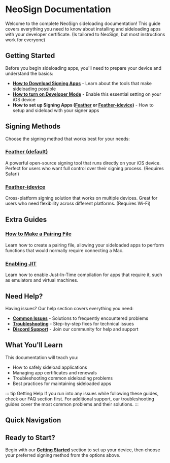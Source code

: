 # NeoSign Documentation

Welcome to the complete NeoSign sideloading documentation! This guide covers everything you need to know about installing and sideloading apps with your developer certificate. (Is tailored to NeoSign, but most instructions work for everyone)

## Getting Started

Before you begin sideloading apps, you'll need to prepare your device and understand the basics:

- **[How to Download Signing Apps](/guide/getting-started/downloading-signing-apps)** - Learn about the tools that make sideloading possible
- **[How to turn on Developer Mode](/guide/getting-started/developer-mode)** - Enable this essential setting on your iOS device
- **How to set up Signing Apps ([Feather](/guide/apps/feather) or [Feather-idevice](/guide/apps/feather-idevice))** - How to setup and sideload with your signer apps

## Signing Methods

Choose the signing method that works best for your needs:

### [Feather (default)](/guide/apps/feather)
A powerful open-source signing tool that runs directly on your iOS device. Perfect for users who want full control over their signing process. (Requires Safari)


### [Feather-idevice](/guide/apps/feather-idevice) 
Cross-platform signing solution that works on multiple devices. Great for users who need flexibility across different platforms. (Requires Wi-Fi)


## Extra Guides

### [How to Make a Pairing File](/guide/guides/pairing-file)
Learn how to create a pairing file, allowing your sideloaded apps to perform functions that would normally require connecting a Mac.
### [Enabling JIT](/guide/guides/enabling-jit)
Learn how to enable Just-In-Time compilation for apps that require it, such as emulators and virtual machines.



## Need Help?

Having issues? Our help section covers everything you need:

- **[Common Issues](/guide/troubleshooting/common-issues)** - Solutions to frequently encountered problems
- **[Troubleshooting](/guide/troubleshooting/troubleshooting)** - Step-by-step fixes for technical issues  
- **[Discord Support](/guide/troubleshooting/discord)** - Join our community for help and support

## What You'll Learn

This documentation will teach you:

- How to safely sideload applications
- Managing app certificates and renewals
- Troubleshooting common sideloading problems
- Best practices for maintaining sideloaded apps

::: tip Getting Help
If you run into any issues while following these guides, check our FAQ section first. For additional support, our troubleshooting guides cover the most common problems and their solutions.
:::

## Quick Navigation


## Ready to Start?

Begin with our **[Getting Started](/guide/getting-started/downloading-signing-apps)** section to set up your device, then choose your preferred signing method from the options above. 
